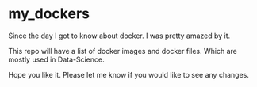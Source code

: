 # my_dockers


Since the day I got to know about docker. I was pretty amazed by it.

This repo will have a list of docker images and docker files. Which are mostly used in Data-Science.


Hope you like it. Please let me know if you would like to see any changes.